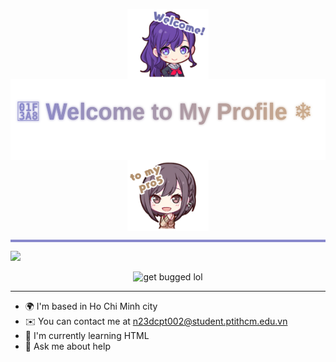 <p align="center">
  <img src="./Mafuyu.png" width="130" style="vertical-align: middle;"/>
  <img src="./gradienttext.svg" height="130" style="vertical-align: middle;"/>
  <img src="./Ena.png" width="130" style="vertical-align: middle;"/>
</p>



<hr style="height:4px; background-color:#8888CC; border:none;" />

[![](https://readme-typing-svg.herokuapp.com?font=Fira+Code&weight=500&size=25&pause=1000&color=1314FE&center=true&vCenter=true&width=435&lines=Hello%2C+my+name's+BKVAnh.+)](https://git.io/typing-svg)

<p align="center">
  <img src="https://media1.tenor.com/m/V8ZEl04Ef_4AAAAC/project-sekai-prsk.gif" alt="get bugged lol" width="500" />
</p>


----------------


* 🌍  I'm based in Ho Chi Minh city
* ✉️  You can contact me at [n23dcpt002@student.ptithcm.edu.vn](mailto:n23dcpt002@student.ptithcm.edu.vn)
* 🧠  I'm currently learning HTML
* 💬  Ask me about help

